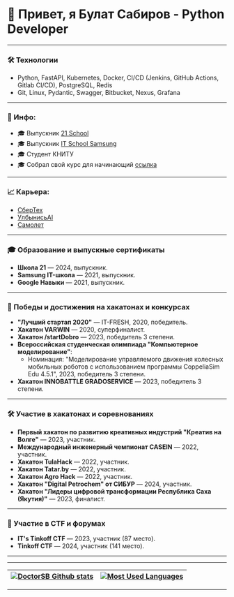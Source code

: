 # 👋 Привет, я Булат Сабиров - Python Developer

---

### 🛠️ Технологии
- Python, FastAPI, Kubernetes, Docker, CI/CD (Jenkins, GitHub Actions, Gitlab CI/CD), PostgreSQL, Redis
- Git, Linux, Pydantic, Swagger, Bitbucket, Nexus, Grafana

---

### 👤 Инфо: 
  - 🎓 Выпускник [21 School](https://21-school.ru)
  - 🎓 Выпускник [IT School Samsung](https://innovationcampus.ru/itschool/)
  - 🎓 Студент КНИТУ
  - 🎓 Собрал свой курс для начинающий [ссылка](https://www.notion.so/How-to-Hack-123d774e1ca180379ba6ec5244c8146f)

---

### 📈 Карьера:
  - [СберТех](https://sbertech.ru/)
  - [УлбынисьAI](https://www.smile-ai-market.ru/)
  - [Самолет](https://samolet.ru/)

---

### 🎓 Образование и выпускные сертификаты

- **Школа 21** — 2024, выпускник.
- **Samsung IT-школа** — 2021, выпускник.
- **Google Навыки** — 2021, выпускник.

---

### 🥇 Победы и достижения на хакатонах и конкурсах

- **"Лучший стартап 2020"** — IT-FRESH, 2020, победитель.
- **Хакатон VARWIN** — 2020, суперфиналист.
- **Хакатон /startDobro** — 2023, победитель 3 степени.
- **Всероссийская студенческая олимпиада "Компьютерное моделирование"**:
  - Номинация: "Моделирование управляемого движения колесных мобильных роботов с использованием программы CoppeliaSim Edu 4.5.1", 2023, победитель 3 степени.
- **Хакатон INNOBATTLE GRADOSERVICE** — 2023, победитель 3 степени.

---

### 🛠 Участие в хакатонах и соревнованиях

- **Первый хакатон по развитию креативных индустрий "Креатив на Волге"** — 2023, участник.
- **Международный инженерный чемпионат CASEIN** — 2022, участник.
- **Хакатон TulaHack** — 2022, участник.
- **Хакатон Tatar.by** — 2022, участник.
- **Хакатон Agro Hack** — 2022, участник.
- **Хакатон "Digital Petrochem" от СИБУР** — 2024, участник.
- **Хакатон "Лидеры цифровой трансформации Республика Саха (Якутия)"** — 2023, финалист.

---

### 🚀 Участие в CTF и форумах

- **IT's Tinkoff CTF** — 2023, участник (87 место).
- **Tinkoff CTF** — 2024, участник (141 место).

---

____
|[![DoctorSB Github stats](https://github-readme-stats.vercel.app/api?username=DoctorSB&count_private=true&show_icons=true&hide=contribs,issues&hide_border=true&theme=dark)](https://github.com/DoctorSB?tab=repositories) | [![Most Used Languages](https://github-readme-stats.vercel.app/api/top-langs/?username=DoctorSB&layout=compact&hide_border=true&hide=jupyter%20notebook,vue,javascript,css,html,roff,scss&theme=dark)](https://github.com/DoctorSB?tab=repositories) |
|---|---|
____


